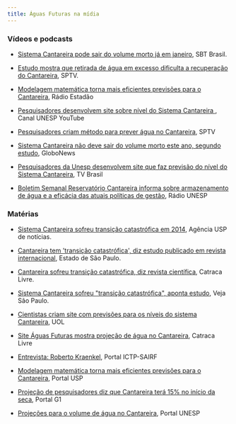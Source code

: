 ```yaml
---
title: Águas Futuras na mídia
---
```


### Vídeos e podcasts

* [Sistema Cantareira pode sair do volume morto já em janeiro](https://www.youtube.com/watch?v=RostrxffwJw), SBT Brasil.

* [Estudo mostra que retirada de água em excesso dificulta a recuperação do Cantareira](http://g1.globo.com/sao-paulo/sptv-1edicao/videos/t/edicoes/v/estudo-mostra-que-retirada-de-agua-em-excesso-dificulta-a-recuperacao-do-cantareira/4553318/), SPTV.

* [Modelagem matemática torna mais eficientes previsões para o Cantareira](http://radio.estadao.com.br/audios/detalhe/radio-estadao,modelagem-matematica-torna-mais-eficientes-previsoes-para-o-cantareira,410600), Rádio Estadão

* [Pesquisadores desenvolvem site sobre nível do Sistema Cantareira ](https://www.youtube.com/watch?v=0zXyGdiCNFA&feature=youtu.be), Canal UNESP YouTube

* [Pesquisadores criam método para prever água no Cantareira](http://g1.globo.com/sao-paulo/noticia/2015/05/pesquisadores-criam-metodo-para-prever-agua-no-cantareira.html), SPTV

* [Sistema Cantareira não deve sair do volume morto este ano, segundo estudo](http://g1.globo.com/globo-news/jornal-globo-news/videos/t/todos-os-videos/v/sistema-cantareira-nao-deve-sair-do-volume-morto-este-ano-segundo-estudo/4208817/), GloboNews

* [Pesquisadores da Unesp desenvolvem site que faz previsão do nível do Sistema Cantareira](https://www.youtube.com/watch?v=MHFHu1LDz-s), TV Brasil

* [Boletim Semanal Reservatório Cantareira informa sobre armazenamento de água e a eficácia das atuais políticas de gestão](http://podcast.unesp.br/radiorelease-14052015-boletim-semanal-sobre-o-reservatorio-cantareira-informa-sobre-armazenamento-de-agua-e-a-eficacia-das-atuais-politicas-de-gestao), Rádio UNESP


### Matérias

* [Sistema Cantareira sofreu transição catastrófica em 2014](http://www.usp.br/agen/?p=221501), Agência USP de notícias.

* [Cantareira tem 'transição catastrófica', diz estudo publicado em revista internacional](http://sao-paulo.estadao.com.br/noticias/geral,cantareira-tem-transicao-catastrofica--diz-estudo,1765125), Estado de São Paulo.

* [Cantareira sofreu transição catastrófica, diz revista científica](https://queminova.catracalivre.com.br/incomoda/cantareira-sofreu-transicao-catastrofica-diz-revista-cientifica/), Catraca Livre.

* [Sistema Cantareira sofreu "transição catastrófica", aponta estudo](http://vejasp.abril.com.br/materia/sistema-cantareira-estudo-transicao-catastrofica/), Veja São Paulo.

* [Cientistas criam site com previsões para os níveis do sistema Cantareira](http://noticias.uol.com.br/meio-ambiente/ultimas-noticias/redacao/2015/05/27/modelo-matematico-faz-previsoes-semanais-e-mensais-do-niveis-do-cantareira.htm#comentarios), UOL

* [Site Águas Futuras mostra projeção de água no Cantareira](https://catracalivre.com.br/geral/sustentavel/indicacao/site-aguas-futuras-mostra-projecao-de-agua-no-cantareira/), Catraca Livre

* [Entrevista: Roberto Kraenkel](http://www.ictp-saifr.org/?p=8945), Portal ICTP-SAIRF

* [Modelagem matemática torna mais eficientes previsões para o Cantareira](http://www5.usp.br/92757/modelagem-matematica-torna-mais-confiaveis-previsoes-para-o-cantareira/), Portal USP

* [Projeção de pesquisadores diz que Cantareira terá 15% no início da seca](http://g1.globo.com/sao-paulo/noticia/2015/04/projecao-de-pesquisadores-diz-que-cantareira-tera-15-no-inicio-da-seca.html), Portal G1

* [Projeções para o volume de água no Cantareira](http://www.unesp.br/portal#!/noticia/17368/projecoes-para-o-volume-de-agua--no-cantareira/), Portal UNESP


